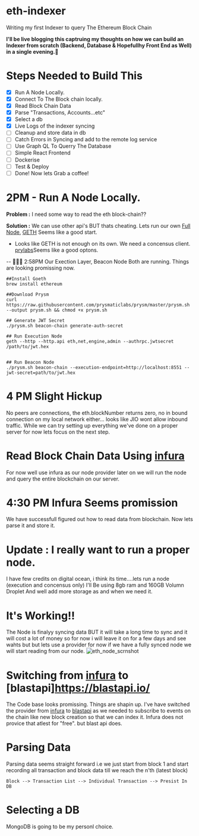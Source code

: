 # eth-indexer

Writing my first Indexer to query The Ethereum Block Chain

**I'll be live blogging this captruing my thoughts on how we can build an Indexer from scratch (Backend, Database & Hopefullhy Front End as Well) in a single evening.🤞**

# Steps Needed to Build This

- [x] Run A Node Locally.
- [x] Connect To The Block chain locally.
- [x] Read Block Chain Data
- [x] Parse "Transactions, Accounts...etc"
- [x] Select a db
- [x] Live Logs of the indexer syncing
- [ ] Cleanup and store data in db
- [ ] Catch Errors in Syncing and add to the remote log service
- [ ] Use Graph QL To Querry The Database
- [ ] Simple React Frontend
- [ ] Dockerise
- [ ] Test & Deploy
- [ ] Done! Now lets Grab a coffee!

# 2PM - Run A Node Locally.

**Problem :**
I need some way to read the eth block-chain??

**Solution :** We can use other api's BUT thats cheating. Lets run our own [Full Node](https://ethereum.org/en/run-a-node/), [GETH](https://ethereum.org/en/run-a-node/) Seems like a good start.

- Looks like GETH is not enough on its own. We need a concensus client. [prylabs](https://docs.prylabs.network/docs/install/install-with-script)Seems like a good optons.

-- 🚀🚀🚀 2:58PM Our Exection Layer, Beacon Node Both are running. Things are looking promissing now.

```
##Install Goeth
brew install ethereum

##Download Prysm
curl https://raw.githubusercontent.com/prysmaticlabs/prysm/master/prysm.sh --output prysm.sh && chmod +x prysm.sh

## Generate JWT Secret
./prysm.sh beacon-chain generate-auth-secret

## Run Execution Node
geth --http --http.api eth,net,engine,admin --authrpc.jwtsecret /path/to/jwt.hex


## Run Beacon Node
./prysm.sh beacon-chain --execution-endpoint=http://localhost:8551 --jwt-secret=path/to/jwt.hex
```

# 4 PM Slight Hickup

No peers are connections, the eth.blockNumber returns zero, no in bound connection on my local network either... looks like JIO wont allow inbound traffic. While we can try setting up everything we've done on a proper server for now lets focus on the next step.

# Read Block Chain Data Using [infura](https://app.infura.io/)

For now well use infura as our node provider later on we will run the node and query the entire blockchain on our server.

# 4:30 PM Infura Seems promission

We have successfull figured out how to read data from blockchain. Now lets parse it and store it.

# Update : I really want to run a proper node.

I have few credits on digital ocean, i think its time....lets run a node (execution and concensus only)
I'll Be using 8gb ram and 160GB Volumn Droplet
And well add more storage as and when we need it.

# It's Working!!

The Node is finalyy syncing data BUT it will take a long time to sync and it will cost a lot of money so for now i will leave it on for a few days and see wahts but but lets use a provider for now if we have a fully synced node we will start reading from our node.
![eth_node_scrnshot](https://github.com/gauravbadarkhe/eth-indexer/assets/9333176/a5fafd2b-d56a-40cb-92d3-dbf8edf6d013)

# Switching from [infura](https://app.infura.io/) to [blastapi]https://blastapi.io/

The Code base looks promissing. Things are shapin up. I've have switched the provider from [infura](https://app.infura.io/) to [blastapi](https://blastapi.io/) as we needed to subscribe to events on the chain like new block creation so that we can index it. Infura does not provice that atlest for "free". but blast api does.

# Parsing Data

Parsing data seems straight forward i.e we just start from block 1 and start recording all transaction and block data till we reach the n'th (latest block)

```
Block --> Transaction List --> Individual Transaction --> Presist In DB
```

# Selecting a DB

MongoDB is going to be my personl choice.
